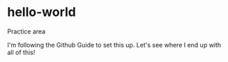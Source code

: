 # hello-world
Practice area

I'm following the Github Guide to set this up. Let's see where I end up with all of this!

